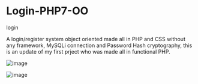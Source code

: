 # Login-PHP7-OO
login

A login/register system object oriented made all in PHP and CSS without any framework, MySQLi connection and Password Hash cryptography, this is an update of my first prject who was made all in functional PHP.




![image](https://user-images.githubusercontent.com/98907151/155323058-ebc21592-5946-41e5-9a37-e101c68dbcc1.png)


![image](https://user-images.githubusercontent.com/98907151/155323036-6d30ad1a-0638-4aab-8a83-3a92c20822ff.png)

